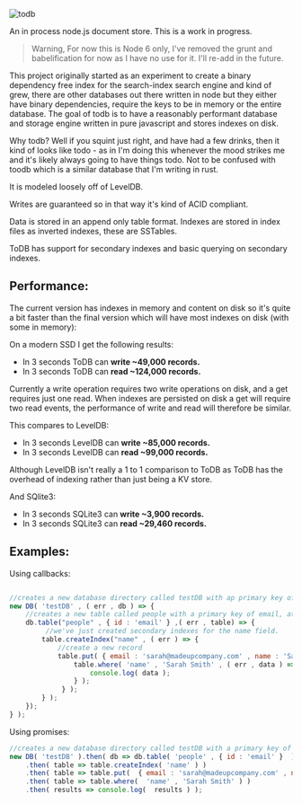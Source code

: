 ![todb](https://raw.githubusercontent.com/disordinary/todb/master/docs/logo.png)

An in process node.js document store. This is a work in progress.

>Warning, For now this is Node 6 only, I've removed the grunt and babelification for now as I have no use for it. I'll re-add in the future.

This project originally started as an experiment to create a binary dependency free index for the search-index search engine and kind of grew, there are other databases out there written in node but they either have binary dependencies, require the keys to be in memory or the entire database. The goal of todb is to have a reasonably performant database and storage engine written in pure javascript and stores indexes on disk.

Why todb? Well if you squint just right, and have had a few drinks, then it kind of looks like todo - as in I'm doing this whenever the mood strikes me and it's likely always going to have things todo. Not to be confused with toodb which is a similar database that I'm writing in rust.

It is modeled loosely off of LevelDB.

Writes are guaranteed so in that way it's kind of ACID compliant. 

Data is stored in an append only table format. Indexes are stored in index files as inverted indexes, these are SSTables. 

ToDB has support for secondary indexes and basic querying on secondary indexes. 

## Performance:
The current version has indexes in memory and content on disk so it's quite a bit faster than the final version which will have most indexes on disk (with some in memory):

On a modern SSD I get the following results:

* In 3 seconds ToDB can **write ~49,000 records.**
* In 3 seconds ToDB can **read ~124,000 records.**

Currently a write operation requires two write operations on disk, and a get requires just one read. When indexes are persisted on disk a get will require two read events, the performance of write and read will therefore be similar.

This compares to LevelDB:

* In 3 seconds LevelDB can **write ~85,000 records.**
* In 3 seconds LevelDB can **read ~99,000 records.**

Although LevelDB isn't really a 1 to 1 comparison to ToDB as ToDB has the overhead of indexing rather than just being a KV store.

And SQlite3:
* In 3 seconds SQLite3 can **write ~3,900 records.**
* In 3 seconds SQLite3 can **read ~29,460 records.**

## Examples:
Using callbacks:

```javascript

//creates a new database directory called testDB with ap primary key of email
new DB( 'testDB' , ( err , db ) => {
    //creates a new table called people with a primary key of email, at this stage there is no support for autogenerated PK's like an incremented id, or a uuid.
    db.table("people" , { id : 'email' } ,( err , table) => {
         //we've just created secondary indexes for the name field.
        table.createIndex("name" , ( err ) => {
            //create a new record
            table.put( { email : 'sarah@madeupcompany.com' , name : 'Sarah Smith' , age : 34 } , ( err ) => {
                table.where( 'name' , 'Sarah Smith' , ( err , data ) => {
                    console.log( data );
                } );
             } );
        } );
    });
} );
```

Using promises:

```javascript
//creates a new database directory called testDB with a primary key of email
new DB( 'testDB' ).then( db => db.table( 'people' , { id : 'email' }  ) )
	.then( table => table.createIndex( 'name' ) )
	.then( table => table.put(  { email : 'sarah@madeupcompany.com' , name : 'Sarah Smith' , age : 34 } ) )
	.then( table => table.where(  'name' , 'Sarah Smith' ) )
	.then( results => console.log(  results ) );


```
